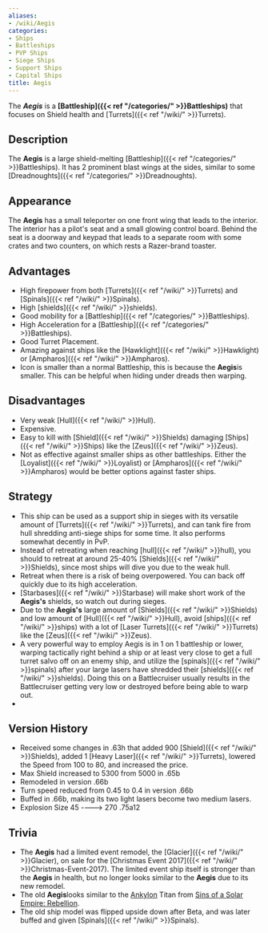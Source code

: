 ```yaml
---
aliases:
- /wiki/Aegis
categories:
- Ships
- Battleships
- PVP Ships
- Siege Ships
- Support Ships
- Capital Ships
title: Aegis
---
```


The **_Aegis_** is a **[Battleship]({{< ref "/categories/" >}}Battleships)** that focuses on Shield health and [Turrets]({{< ref "/wiki/" >}}Turrets).

## Description

The **Aegis** is a large shield-melting [Battleship]({{< ref "/categories/" >}}Battleships). It has 2 prominent blast wings at the sides, similar to some [Dreadnoughts]({{< ref "/categories/" >}}Dreadnoughts).

## Appearance

The **Aegis** has a small teleporter on one front wing that leads to the interior. The interior has a pilot's seat and a small glowing control board. Behind the seat is a doorway and keypad that leads to a separate room with some crates and two counters, on which rests a Razer-brand toaster.

## Advantages

- High firepower from both [Turrets]({{< ref "/wiki/" >}}Turrets) and [Spinals]({{< ref "/wiki/" >}}Spinals).
- High [shields]({{< ref "/wiki/" >}}shields).
- Good mobility for a [Battleship]({{< ref "/categories/" >}}Battleships).
- High Acceleration for a [Battleship]({{< ref "/categories/" >}}Battleships).
- Good Turret Placement.
- Amazing against ships like the [Hawklight]({{< ref "/wiki/" >}}Hawklight) or [Ampharos]({{< ref "/wiki/" >}}Ampharos).
- Icon is smaller than a normal Battleship, this is because the **Aegis**is smaller. This can be helpful when hiding under dreads then warping.

## Disadvantages

- Very weak [Hull]({{< ref "/wiki/" >}}Hull).
- Expensive.
- Easy to kill with [Shield]({{< ref "/wiki/" >}}Shields) damaging [Ships]({{< ref "/wiki/" >}}Ships) like the [Zeus]({{< ref "/wiki/" >}}Zeus).
- Not as effective against smaller ships as other battleships. Either the [Loyalist]({{< ref "/wiki/" >}}Loyalist) or [Ampharos]({{< ref "/wiki/" >}}Ampharos) would be better options against faster ships.

## Strategy

- This ship can be used as a support ship in sieges with its versatile amount of [Turrets]({{< ref "/wiki/" >}}Turrets), and can tank fire from hull shredding anti-siege ships for some time. It also performs somewhat decently in PvP.
- Instead of retreating when reaching [hull]({{< ref "/wiki/" >}}hull), you should to retreat at around 25-40% [Shields]({{< ref "/wiki/" >}}Shields), since most ships will dive you due to the weak hull.
- Retreat when there is a risk of being overpowered. You can back off quickly due to its high acceleration.
- [Starbases]({{< ref "/wiki/" >}}Starbase) will make short work of the **Aegis's** shields, so watch out during sieges.
- Due to the **Aegis's** large amount of [Shields]({{< ref "/wiki/" >}}Shields) and low amount of [Hull]({{< ref "/wiki/" >}}Hull), avoid [ships]({{< ref "/wiki/" >}}ships) with a lot of [Laser Turrets]({{< ref "/wiki/" >}}Turrets) like the [Zeus]({{< ref "/wiki/" >}}Zeus).
- A very powerful way to employ Aegis is in 1 on 1 battleship or lower, warping tactically right behind a ship or at least very close to get a full turret salvo off on an enemy ship, and utilize the [spinals]({{< ref "/wiki/" >}}spinals) after your large lasers have shredded their [shields]({{< ref "/wiki/" >}}shields). Doing this on a Battlecruiser usually results in the Battlecruiser getting very low or destroyed before being able to warp out.
-

## Version History 

- Received some changes in .63h that added 900 [Shield]({{< ref "/wiki/" >}}Shields), added 1 [Heavy Laser]({{< ref "/wiki/" >}}Turrets), lowered the Speed from 100 to 80, and increased the price.
- Max Shield increased to 5300 from 5000 in .65b
- Remodeled in version .66b
- Turn speed reduced from 0.45 to 0.4 in version .66b
- Buffed in .66b, making its two light lasers become two medium lasers.
- Explosion Size 45 ----> 270 .75a12

## Trivia

- The **Aegis** had a limited event remodel, the [Glacier]({{< ref "/wiki/" >}}Glacier), on sale for the [Christmas Event 2017]({{< ref "/wiki/" >}}Christmas-Event-2017). The limited event ship itself is stronger than the **Aegis** in health, but no longer looks similar to the **Aegis** due to its new remodel.
- The old **Aegis**looks similar to the [Ankylon](https://sinsofasolarempire.fandom.com/wiki/Ankylon_Titan) Titan from [Sins of a Solar Empire: Rebellion](https://sinsofasolarempire.fandom.com/wiki/Rebellion).
- The old ship model was flipped upside down after Beta, and was later buffed and given [Spinals]({{< ref "/wiki/" >}}Spinals).